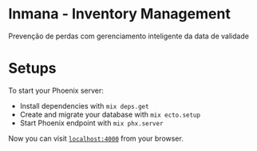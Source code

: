 # Inmana - Inventory Management

Prevenção de perdas com gerenciamento inteligente da data de validade


# Setups
To start your Phoenix server:

  * Install dependencies with `mix deps.get`
  * Create and migrate your database with `mix ecto.setup`
  * Start Phoenix endpoint with `mix phx.server`

Now you can visit [`localhost:4000`](http://localhost:4000) from your browser.
  


